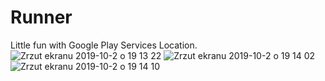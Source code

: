# Runner
Little fun with Google Play Services Location.
![Zrzut ekranu 2019-10-2 o 19 13 22](https://user-images.githubusercontent.com/32907234/66066398-c0b56f00-e549-11e9-8346-28328b753e1b.png) 
![Zrzut ekranu 2019-10-2 o 19 14 02](https://user-images.githubusercontent.com/32907234/66066418-cd39c780-e549-11e9-8afd-b115c6f0f677.png) 
![Zrzut ekranu 2019-10-2 o 19 14 10](https://user-images.githubusercontent.com/32907234/66066423-d034b800-e549-11e9-9a73-0b3ddf46582d.png)
